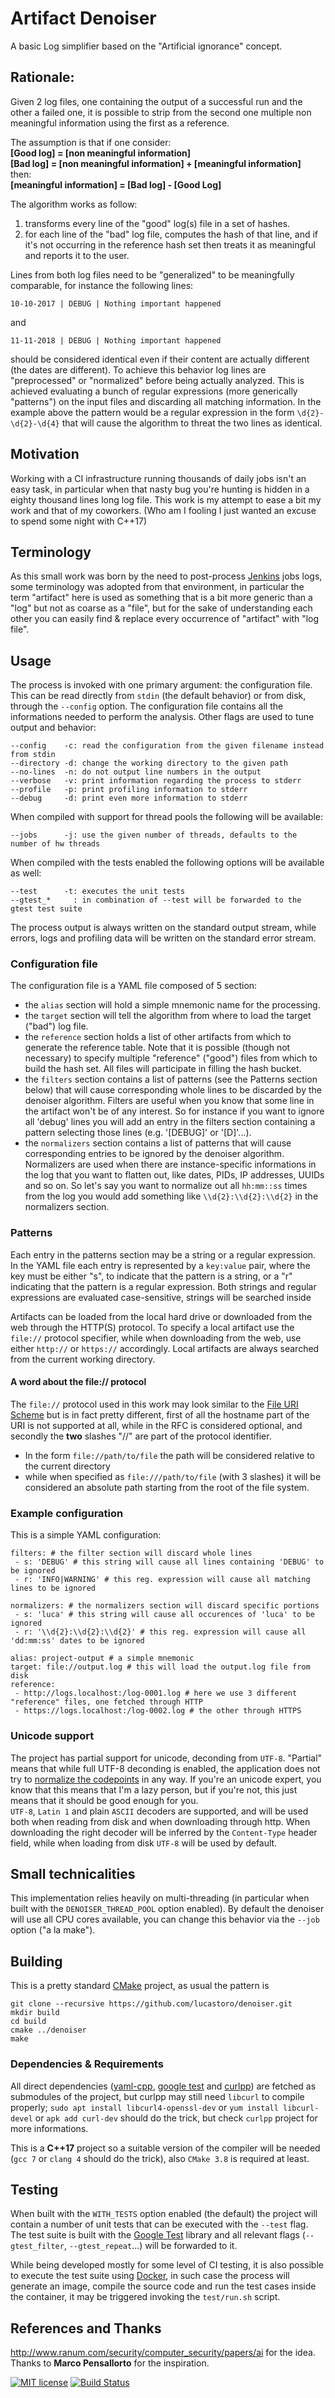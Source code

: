 # Artifact Denoiser
A basic Log simplifier based on the "Artificial ignorance" concept.

## Rationale:
Given 2 log files, one containing the output of a successful run and the other a failed one, it is possible to strip
from the second one multiple non meaningful information using the first as a reference.

The assumption is that if one consider:  
**[Good log] = [non meaningful information]**  
**[Bad log]  = [non meaningful information] + [meaningful information]**  
then:  
**[meaningful information] = [Bad log] - [Good Log]**

The algorithm works as follow:
1) transforms every line of the "good" log(s) file in a set of hashes.
2) for each line of the "bad" log file, computes the hash of that line, and if it's not occurring in the reference hash
   set then treats it as meaningful and reports it to the user.

Lines from both log files need to be "generalized" to be meaningfully comparable, for instance the following lines:

`10-10-2017 | DEBUG | Nothing important happened`

and

`11-11-2018 | DEBUG | Nothing important happened`

should be considered identical even if their content are actually different (the dates are different).
To achieve this behavior log lines are "preprocessed" or "normalized" before being actually analyzed.
This is achieved evaluating a bunch of regular expressions (more generically "patterns") on the input files and
discarding all matching information.
In the example above the pattern would be a regular expression in the form `\d{2}-\d{2}-\d{4}` that will cause the
algorithm to threat the two lines as identical.

## Motivation
Working with a CI infrastructure running thousands of daily jobs isn't an easy task, in particular when that nasty bug
you're hunting is hidden in a eighty thousand lines long log file. This work is my attempt to ease a bit my work and
that of my coworkers. (Who am I fooling I just wanted an excuse to spend some night with C++17)

## Terminology
As this small work was born by the need to post-process [Jenkins](https://jenkins.io) jobs logs, some terminology
was adopted from that environment, in particular the term "artifact" here is used as something that is a bit more
generic than a "log" but not as coarse as a "file", but for the sake of understanding each other you can easily find &
replace every occurrence of "artifact" with "log file".

## Usage
The process is invoked with one primary argument: the configuration file.
This can be read directly from `stdin` (the default behavior) or from disk, through the `--config` option.
The configuration file contains all the informations needed to perform the analysis.
Other flags are used to tune output and behavior:
```
--config    -c: read the configuration from the given filename instead from stdin
--directory -d: change the working directory to the given path
--no-lines  -n: do not output line numbers in the output
--verbose   -v: print information regarding the process to stderr
--profile   -p: print profiling information to stderr
--debug     -d: print even more information to stderr
```
When compiled with support for thread pools the following will be available:
```
--jobs      -j: use the given number of threads, defaults to the number of hw threads
```
When compiled with the tests enabled the following options will be available as well:
```
--test      -t: executes the unit tests
--gtest_*     : in combination of --test will be forwarded to the gtest test suite
```
The process output is always written on the standard output stream, while errors, logs and profiling data will be
written on the standard error stream.

### Configuration file
The configuration file is a YAML file composed of 5 section:
 - the `alias` section will hold a simple mnemonic name for the processing.
 - the `target` section will tell the algorithm from where to load the target ("bad") log file.
 - the `reference` section holds a list of other artifacts from which to generate the reference table. Note that it
   is possible (though not necessary) to specify multiple "reference" ("good") files from which to build the hash set.
   All files will participate in filling the hash bucket. 
 - the `filters` section contains a list of patterns (see the Patterns section below) that will cause corresponding
   whole lines to be discarded by the denoiser algorithm.
   Filters are useful when you know that some line in the artifact won't be of any interest.
   So for instance if you want to ignore all 'debug' lines you will add an entry in the filters section containing a
   pattern selecting those lines (e.g. '[DEBUG]' or '[D]'...).
 - the `normalizers` section contains a list of patterns that will cause corresponding entries to be ignored by the
   denoiser algorithm.
   Normalizers are used when there are instance-specific informations in the log that you want to flatten out, like
   dates, PIDs, IP addresses, UUIDs and so on.
   So let's say you want to normalize out all `hh:mm::ss` times from the log you would add something like
   `\\d{2}:\\d{2}:\\d{2}` in the normalizers section.

### Patterns
Each entry in the patterns section may be a string or a regular expression.
In the YAML file each entry is represented by a `key:value` pair, where the key must be either "s", to indicate that the
pattern is a string, or a "r" indicating that the pattern is a regular expression.
Both strings and regular expressions are evaluated case-sensitive, strings will be searched inside

Artifacts can be loaded from the local hard drive or downloaded from the web through the HTTP(S) protocol.
To specify a local artifact use the `file://` protocol specifier, while when downloading from the web, use either
`http://` or `https://` accordingly. Local artifacts are always searched from the current working directory.

#### A word about the file:// protocol
The `file://` protocol used in this work may look similar to the [File URI Scheme](https://tools.ietf.org/html/rfc8089)
but is in fact pretty different, first of all the hostname part of the URI is not supported at all, while in the RFC is
considered optional, and secondly the **two** slashes "//" are part of the protocol identifier.  
- In the form `file://path/to/file` the path will be considered relative to the current directory
- while when specified as `file:///path/to/file` (with 3 slashes) it will be considered an absolute path starting from
  the root of the file system.

### Example configuration
This is a simple YAML configuration:

```
filters: # the filter section will discard whole lines
 - s: 'DEBUG' # this string will cause all lines containing 'DEBUG' to be ignored
 - r: 'INFO|WARNING' # this reg. expression will cause all matching lines to be ignored

normalizers: # the normalizers section will discard specific portions
 - s: 'luca' # this string will cause all occurences of 'luca' to be ignored
 - r: '\\d{2}:\\d{2}:\\d{2}' # this reg. expression will cause all 'dd:mm:ss' dates to be ignored

alias: project-output # a simple mnemonic
target: file://output.log # this will load the output.log file from disk
reference:
 - http://logs.localhost:/log-0001.log # here we use 3 different "reference" files, one fetched through HTTP
 - https://logs.localhost:/log-0002.log # the other through HTTPS
```

### Unicode support
The project has partial support for unicode, deconding from `UTF-8`. "Partial" means that while full UTF-8 deconding is
enabled, the application does not try to [normalize the codepoints](https://unicode.org/reports/tr15) in any way.
If you're an unicode expert, you know that this means that I'm a lazy person, but if you're not, this just means that it
should be good enough for you.  
`UTF-8`, `Latin 1` and plain `ASCII` decoders are supported, and will be used both when reading from disk and when
downloading through http. When downloading the right decoder will be inferred by the `Content-Type` header field, while
when loading from disk `UTF-8` will be used by default.

## Small technicalities
This implementation relies heavily on multi-threading (in particular when built with the `DENOISER_THREAD_POOL` option
enabled). By default the denoiser will use all CPU cores available, you can change this behavior via the `--job`
option ("a la make").

## Building
This is a pretty standard [CMake](https://cmake.org) project, as usual the pattern is
```
git clone --recursive https://github.com/lucastoro/denoiser.git
mkdir build
cd build
cmake ../denoiser
make
```

### Dependencies & Requirements
All direct dependencies ([yaml-cpp](https://github.com/jbeder/yaml-cpp),
[google test](https://github.com/google/googletest) and [curlpp](http://www.curlpp.org/)) are fetched as submodules of
the project, but curlpp may still need `libcurl` to compile properly; `sudo apt install libcurl4-openssl-dev` or
`yum install libcurl-devel` or `apk add curl-dev` should do the trick, but check `curlpp` project for more informations.

This is a **C++17** project so a suitable version of the compiler will be needed (`gcc 7` or `clang 4` should do the
trick), also `CMake 3.8` is required at least.

## Testing
When built with the `WITH_TESTS` option enabled (the default) the project will contain a number of unit tests that can
be executed with the `--test` flag. The test suite is built with the [Google Test](https://github.com/google/googletest)
library and all relevant flags (`--gtest_filter`, `--gtest_repeat`...) will be forwarded to it.

While being developed mostly for some level of CI testing, it is also possible to execute the test suite using
[Docker](https://www.docker.com/), in such case the process will generate an image, compile the source code and run
the test cases inside the container, it may be triggered invoking the `test/run.sh` script.

## References and Thanks
http://www.ranum.com/security/computer_security/papers/ai for the idea.  
Thanks to **Marco Pensallorto** for the inspiration.

[![MIT license](https://img.shields.io/badge/License-MIT-blue.svg)](https://lbesson.mit-license.org/)
[![Build Status](https://travis-ci.org/lucastoro/denoiser.svg?branch=master)](https://travis-ci.org/lucastoro/denoiser)
